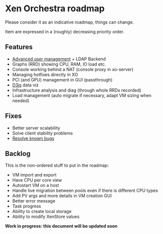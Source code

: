 # Xen Orchestra roadmap

Please consider it as an indicative roadmap, things can change.

Item are expressed in a (roughly) decreasing priority order.

## Features

- [Advanced user management](https://xen-orchestra.com/users-roles-in-xen-orchestra/) + LDAP Backend
- Graphs (RRD) showing CPU, RAM, IO load etc.
- Console working behind a NAT (console proxy in xo-server)
- Managing hotfixes directly in XO
- PCI (and GPU) management in GUI (passthrough)
- [D3js](http://d3js.org) data viz
- Infrastructure analysis and diag (through whole RRDs recorded)
- Load management (auto migrate if necessary, adapt VM sizing when needed)

## Fixes

- Better server scalability
- Solve client stability problems
- [Resolve known bugs](./known-bugs.md)

## Backlog

This is the non-ordered stuff to put in the roadmap:

- VM import and export
- Have CPU per core view
- Autostart VM on a host
- Handle live migration between pools even if there is different CPU types
- Add PV args and more details in VM creation GUI
- Better error message
- Task progress
- Ability to create local storage
- Ability to modify XenStore values

**Work in progress: this document will be updated soon**
